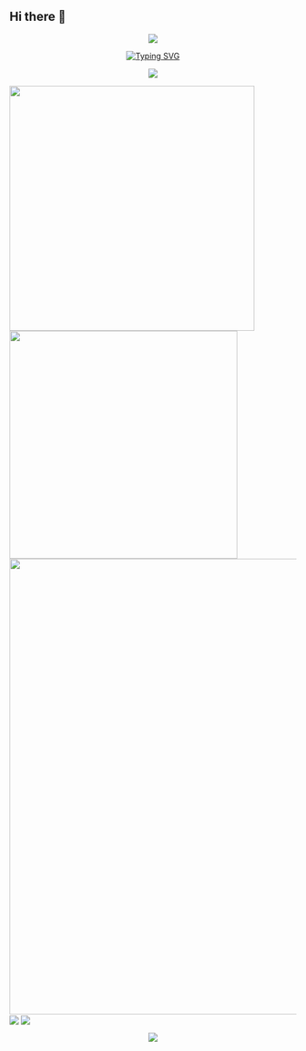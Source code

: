 ## Hi there 👋
<p align="center">
<img src="https://capsule-render.vercel.app/api?type=waving&height=300&color=gradient&text=Hello%20Coders&textBg=false" />
</p>
<p align="center">
<a href="https://git.io/typing-svg"><img src="https://readme-typing-svg.demolab.com?font=Fira+Code&weight=500&size=24&pause=1000&width=435&lines=Welcome+to+my+profile" alt="Typing SVG" /></a>
</p>
<p align="center">
<img align="center" src="https://img-home.csdnimg.cn/images/20230724024159.png?origin_url=https%3A%2F%2Fskillicons.dev%2Ficons%3Fi%3Dpy%2Cc%2Ccpp%2Ccss%2Chtml%2Cmd%2Cgithub%2Cvscode%26theme%3Ddark&pos_id=img-80Ab8X0D-1724494983912)" />
</p>

<img align="center" width="430" src="https://github-readme-stats.vercel.app/api?username=Zhong0118&theme=github_dark&show_icons=true&show=reviews&hide_title=true&hide=contribs&hide_border=true" />
<img align="center" width="400" src="https://streak-stats.demolab.com?user=Zhong0118&theme=github-dark-blue&date_format=%5BY.%5Dn.j&hide_border=true" />
<img width="800" src="https://github-readme-activity-graph.vercel.app/graph?username=Zhong0118&theme=github-compact&hide_border=true&area=true&custom_title=Contribution%20Graph" />
<img align="center" src="https://github-readme-stats.vercel.app/api/wakatime?username=Zhong0118&theme=transparent&hide_border=true&layout=compact&langs_count=22&range=all_time" />
<img align="center" src="https://github-readme-stats.vercel.app/api/top-langs/?username=Zhong0118&theme=transparent&hide_border=true&layout=donut-vertical&langs_count=6" />

<p align="center">
<img src="https://capsule-render.vercel.app/api?type=waving&height=300&color=gradient&text=Thank%20You&textBg=false&section=footer" />
</p>



<!--
**Zhong0118/Zhong0118** is a ✨ _special_ ✨ repository because its `README.md` (this file) appears on your GitHub profile.

Here are some ideas to get you started:

- 🔭 I’m currently working on ...
- 🌱 I’m currently learning ...
- 👯 I’m looking to collaborate on ...
- 🤔 I’m looking for help with ...
- 💬 Ask me about ...
- 📫 How to reach me: ...
- 😄 Pronouns: ...
- ⚡ Fun fact: ...
-->
